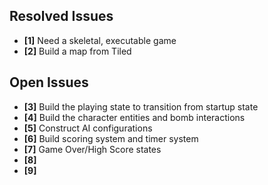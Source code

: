 ## Resolved Issues ##

- **[1]** Need a skeletal, executable game
- **[2]** Build a map from Tiled

## Open Issues ##

- **[3]** Build the playing state to transition from startup state
- **[4]** Build the character entities and bomb interactions
- **[5]** Construct AI configurations
- **[6]** Build scoring system and timer system
- **[7]** Game Over/High Score states
- **[8]**
- **[9]**
